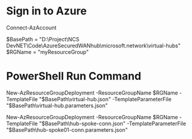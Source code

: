 # Sign in to Azure
Connect-AzAccount

$BasePath = "D:\Project\NCS DevNET\Code\AzureSecuredWANhub\microsoft.network\virtual-hubs\" <br />
$RGName = "myResourceGroup"

# PowerShell Run Command
New-AzResourceGroupDeployment -ResourceGroupName $RGName -TemplateFile "$BasePath\virtual-hub.json" -TemplateParameterFile "$BasePath\virtual-hub.parameters.json"

New-AzResourceGroupDeployment -ResourceGroupName $RGName -TemplateFile "$BasePath\hub-spoke-conn.json" -TemplateParameterFile "$BasePath\hub-spoke01-conn.parameters.json"